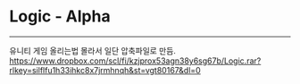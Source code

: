 # Logic - Alpha
-----------------------
유니티 게임 올리는법 몰라서 일단 압축파일로 만듬.
https://www.dropbox.com/scl/fi/kzjprox53agn38y6sg67b/Logic.rar?rlkey=silflfu1h33ihkc8x7jrmhnqh&st=vgt80167&dl=0
